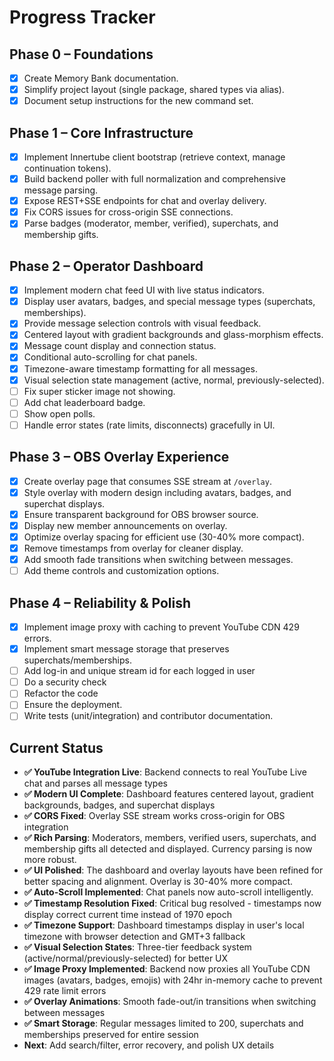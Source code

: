# Progress Tracker

## Phase 0 – Foundations
- [x] Create Memory Bank documentation.
- [x] Simplify project layout (single package, shared types via alias).
- [x] Document setup instructions for the new command set.

## Phase 1 – Core Infrastructure
- [x] Implement Innertube client bootstrap (retrieve context, manage continuation tokens).
- [x] Build backend poller with full normalization and comprehensive message parsing.
- [x] Expose REST+SSE endpoints for chat and overlay delivery.
- [x] Fix CORS issues for cross-origin SSE connections.
- [x] Parse badges (moderator, member, verified), superchats, and membership gifts.

## Phase 2 – Operator Dashboard
- [x] Implement modern chat feed UI with live status indicators.
- [x] Display user avatars, badges, and special message types (superchats, memberships).
- [x] Provide message selection controls with visual feedback.
- [x] Centered layout with gradient backgrounds and glass-morphism effects.
- [x] Message count display and connection status.
- [x] Conditional auto-scrolling for chat panels.
- [x] Timezone-aware timestamp formatting for all messages.
- [x] Visual selection state management (active, normal, previously-selected).
- [ ] Fix super sticker image not showing.
- [ ] Add chat leaderboard badge.
- [ ] Show open polls.
- [ ] Handle error states (rate limits, disconnects) gracefully in UI.

## Phase 3 – OBS Overlay Experience
- [x] Create overlay page that consumes SSE stream at `/overlay`.
- [x] Style overlay with modern design including avatars, badges, and superchat displays.
- [x] Ensure transparent background for OBS browser source.
- [x] Display new member announcements on overlay.
- [x] Optimize overlay spacing for efficient use (30-40% more compact).
- [x] Remove timestamps from overlay for cleaner display.
- [x] Add smooth fade transitions when switching between messages.
- [ ] Add theme controls and customization options.

## Phase 4 – Reliability & Polish
- [x] Implement image proxy with caching to prevent YouTube CDN 429 errors.
- [x] Implement smart message storage that preserves superchats/memberships.
- [ ] Add log-in and unique stream id for each logged in user
- [ ] Do a security check
- [ ] Refactor the code
- [ ] Ensure the deployment.
- [ ] Write tests (unit/integration) and contributor documentation.

## Current Status
- **✅ YouTube Integration Live**: Backend connects to real YouTube Live chat and parses all message types
- **✅ Modern UI Complete**: Dashboard features centered layout, gradient backgrounds, badges, and superchat displays
- **✅ CORS Fixed**: Overlay SSE stream works cross-origin for OBS integration
- **✅ Rich Parsing**: Moderators, members, verified users, superchats, and membership gifts all detected and displayed. Currency parsing is now more robust.
- **✅ UI Polished**: The dashboard and overlay layouts have been refined for better spacing and alignment. Overlay is 30-40% more compact.
- **✅ Auto-Scroll Implemented**: Chat panels now auto-scroll intelligently.
- **✅ Timestamp Resolution Fixed**: Critical bug resolved - timestamps now display correct current time instead of 1970 epoch
- **✅ Timezone Support**: Dashboard timestamps display in user's local timezone with browser detection and GMT+3 fallback
- **✅ Visual Selection States**: Three-tier feedback system (active/normal/previously-selected) for better UX
- **✅ Image Proxy Implemented**: Backend now proxies all YouTube CDN images (avatars, badges, emojis) with 24hr in-memory cache to prevent 429 rate limit errors
- **✅ Overlay Animations**: Smooth fade-out/in transitions when switching between messages
- **✅ Smart Storage**: Regular messages limited to 200, superchats and memberships preserved for entire session
- **Next**: Add search/filter, error recovery, and polish UX details
